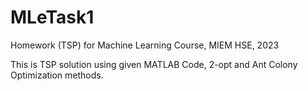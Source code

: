 # MLeTask1
Homework (TSP) for Machine Learning Course, MIEM HSE, 2023


This is TSP solution using given MATLAB Code, 2-opt and Ant Colony Optimization methods.
